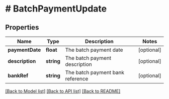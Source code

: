 # # BatchPaymentUpdate

## Properties

Name | Type | Description | Notes
------------ | ------------- | ------------- | -------------
**paymentDate** | **float** | The batch payment date | [optional]
**description** | **string** | The batch payment description | [optional]
**bankRef** | **string** | The batch payment bank reference | [optional]

[[Back to Model list]](../../README.md#models) [[Back to API list]](../../README.md#endpoints) [[Back to README]](../../README.md)
